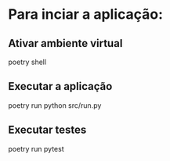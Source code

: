 # Para inciar a aplicação:
## Ativar ambiente virtual
poetry shell

## Executar a aplicação
poetry run python src/run.py

## Executar testes
poetry run pytest